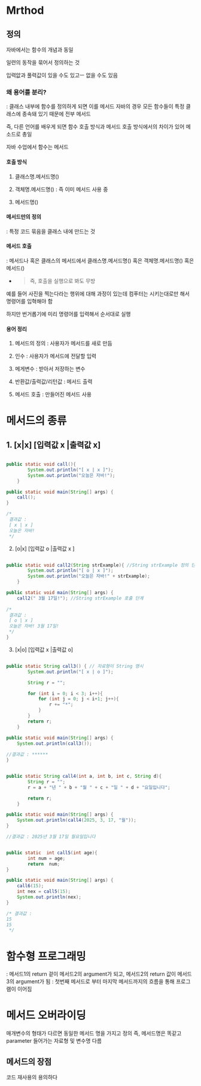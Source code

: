 # Mrthod

## 정의

자바에서는 함수의 개념과 동일

일련의 동작을 묶어서 정의하는 것

입력앖과 풀력값이 있을 수도 있고ㅡ 없을 수도 있음

### 왜 용어를 분리?

: 클래스 내부에 함수를 정의하게 되면 이를 메서드
자바의 경우 모든 함수들이 특정 클래스에 종속돼 있기 때문에 전부 메서드

즉, 다른 언어를 배우게 되면 함수 호출 방식과 메서드 호출 방식에서의 차이가 있어 메소드로 총일

자바 수업에서 함수는 메서드

#### 호출 방식
1. 클래스명.메서드명()
2. 객체명.메서드명()
: 즉 이미 메서드 사용 중

3. 메서드명()

#### 메서드만의 정의
: 특정 코드 묶음을 클래스 내에 만드는 것

#### 메서드 호출
: 메서드나 혹은 클래스의 메서드에서 클래스명.메서드명() 혹은 객체명.메서드명() 혹은 메서드() 
- > 즉, 호출을 실행으로 봐도 무방

예를 들어 사진을 찍는다라는 행위에 대해 과정이 있는데 컴푸터는 시키는대로만 해서 명령어를 입혁해야 함

하지만 번거롭기에 미리 명령어를 입력해서 순서대로 실행

#### 용어 정리
1. 메서드의 정의
: 사용자가 메서드를 새로 만듬

2. 인수
: 사용자가 메서드에 전달할 입력

3. 메게변수
: 받아서 저장하는 변수

4. 반환값/출력값/리턴값
: 메서드 출력

5. 메서드 호출
: 만들어진 메서드 사용


# 메서드의 종류

## 1. [x|x] [입력값 x |출력값 x]

```java

public static void call(){
        System.out.println("[ x | x ]");
        System.out.println("오늘은 자바!");
    }

public static void main(String[] args) {
    call();
}

/*
 결과값 : 
 [ x | x ] 
 오늘은 자바!
 */

```

2. [o|x] [입력값 o |출력값 x ]

```java

public static void call2(String strExample){ //String strExample 정의 단계()
        System.out.println("[ o | x ]");
        System.out.println("오늘은 자바!" + strExample);
    }

public static void main(String[] args) {
    call2(" 3월 17일!"); //String strExample 호출 단계
    
/*
 결과값 : 
 [ o | x ] 
 오늘은 자바! 3월 17일!
 */
}

```

3. [x|o] [입력값 x |출력값 o]

```java

public static String call3() { // 자료형이 String 명시
        System.out.println("[ x | o ]");

        String r = "";

        for (int i = 0; i < 3; i++){
            for (int j = 0; j < i+1; j++){
                r += "*";
            }
        }
        return r;
    }

public static void main(String[] args) {
    System.out.println(call3());
    
//결과값 : ******
}
```

```java

public static String call4(int a, int b, int c, String d){
        String r = "";
        r = a + "년 " + b + "월 " + c + "일 " + d + "요일입니다";

        return r;
    }

public static void main(String[] args) {
    System.out.println(call4(2025, 3, 17, "월"));
}

//결과값 : 2025년 3월 17일 월요일입니다

```

```java

public static  int call5(int age){
        int num = age;
        return  num;
}

public static void main(String[] args) {
    call6(15);
    int nex = call5(15);
    System.out.println(nex);
}

/* 결과값 : 
15  
15
 */

```


# 함수형 프로그래밍 

: 메서드1의 return 겉이 메서드2의 argument가 되고, 메서드2의 return 값이 메서드3의 argument가 됨
: 첫번째 메서드로 부터 마지막 메서드까지의 흐름을 통해 프로그램이 이어짐

# 메서드 오버라이딩

 매개변수의 형태가 다르면 동일한 메서드 명을 가지고 정의
 즉, 메서드명은 똑같고 parameter 들어가는 자료형 및 변수명 다름
 
## 메서드의 장점

코드 재사용의 용의하다


